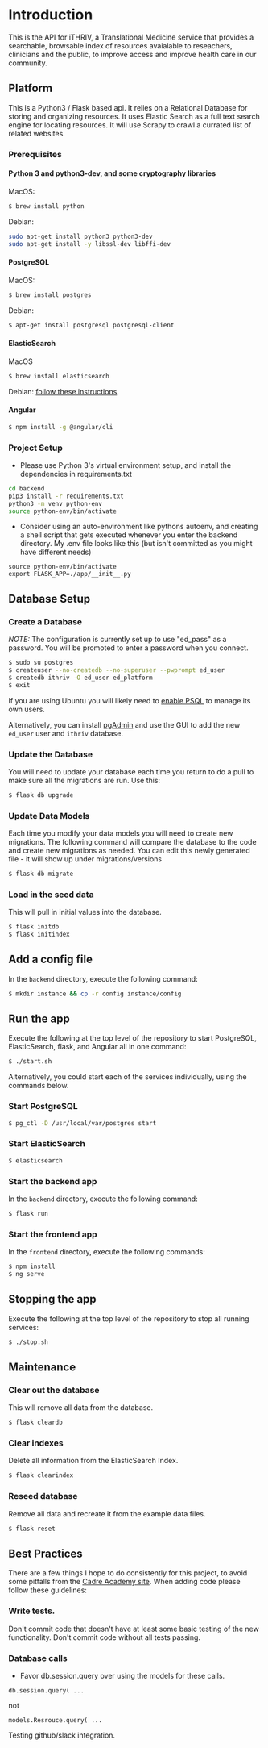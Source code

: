 # Introduction
This is the API for iTHRIV, a Translational Medicine service that provides a searchable, browsable index of resources avaialable to reseachers, clinicians and the public, to improve access and improve health care in our community.

## Platform
This is a Python3 / Flask based api. It relies on a Relational Database for storing and organizing resources.  It uses Elastic Search as a full text search engine for locating resources.  It will use Scrapy to crawl a currated list of related websites.

### Prerequisites
#### Python 3 and python3-dev, and some cryptography libraries
MacOS:
```BASH
$ brew install python
```

Debian:
```bash
sudo apt-get install python3 python3-dev
sudo apt-get install -y libssl-dev libffi-dev
```

#### PostgreSQL
MacOS:
```BASH
$ brew install postgres
```

Debian:
```BASH
$ apt-get install postgresql postgresql-client
```

#### ElasticSearch
MacOS
```BASH
$ brew install elasticsearch
```

Debian:
[follow these instructions](https://www.elastic.co/guide/en/elasticsearch/reference/current/deb.html).

#### Angular
```BASH
$ npm install -g @angular/cli
```

### Project Setup
* Please use Python 3's virtual environment setup, and install the dependencies in requirements.txt
```bash
cd backend
pip3 install -r requirements.txt
python3 -m venv python-env
source python-env/bin/activate
```

* Consider using an auto-environment like pythons autoenv, and creating a shell script that gets executed whenever you enter the backend directory. My .env file looks like this (but isn't committed as you might have different needs)
```
source python-env/bin/activate
export FLASK_APP=./app/__init__.py
```

## Database Setup
### Create a Database
*NOTE:* The configuration is currently set up to use "ed_pass" as a password.  You will be promoted to enter a password when you connect.
```BASH
$ sudo su postgres
$ createuser --no-createdb --no-superuser --pwprompt ed_user
$ createdb ithriv -O ed_user ed_platform
$ exit
```
If you are using Ubuntu you will likely need to [enable PSQL](https://help.ubuntu.com/community/PostgreSQL#Managing_users_and_rights) to manage its own users.

Alternatively, you can install [pgAdmin](https://www.pgadmin.org/) and use the GUI to add the new `ed_user` user and `ithriv` database.

### Update the Database
You will need to update your database each time you return to do a pull to make sure all the migrations are run.  Use this:
```BASH
$ flask db upgrade
```

### Update Data Models
Each time you modify your data models you will need to create new migrations. The following command will compare the database to the code and create new migrations as needed.  You can edit this newly generated file - it will show up under migrations/versions
```BASH
$ flask db migrate
```

### Load in the seed data
This will pull in initial values into the database.
```BASH
$ flask initdb
$ flask initindex
```

## Add a config file
In the `backend` directory, execute the following command:
```BASH
$ mkdir instance && cp -r config instance/config
```

## Run the app
Execute the following at the top level of the repository to start PostgreSQL, ElasticSearch, flask, and Angular all in one command:
```BASH
$ ./start.sh
```

Alternatively, you could start each of the services individually, using the commands below.

### Start PostgreSQL
```BASH
$ pg_ctl -D /usr/local/var/postgres start
```

### Start ElasticSearch
```BASH
$ elasticsearch
```

### Start the backend app
In the `backend` directory, execute the following command:
```BASH
$ flask run
```

### Start the frontend app
In the `frontend` directory, execute the following commands:
```BASH
$ npm install
$ ng serve
```

## Stopping the app
Execute the following at the top level of the repository to stop all running services:
```BASH
$ ./stop.sh
```


## Maintenance

### Clear out the database
This will remove all data from the database.
```BASH
$ flask cleardb
```

### Clear indexes
Delete all information from the ElasticSearch Index.
```BASH
$ flask clearindex
```

### Reseed database
Remove all data and recreate it from the example data files.
```BASH
$ flask reset
```

## Best Practices
There are a few things I hope to do consistently for this project, to avoid some pitfalls from the [Cadre Academy site](https://education.cadre.virginia.edu/#/home).  When adding code please follow these guidelines:

### Write tests.
Don't commit code that doesn't have at least some basic testing of the new functionality.  Don't commit code without all tests passing.


### Database calls
* Favor db.session.query over using the models for these calls.
```
db.session.query( ...
```
not
```
models.Resrouce.query( ...
```

Testing github/slack integration.